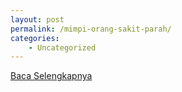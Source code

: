 ```yaml
---
layout: post
permalink: /mimpi-orang-sakit-parah/
categories:
    - Uncategorized
---
```


[Baca Selengkapnya](/04)